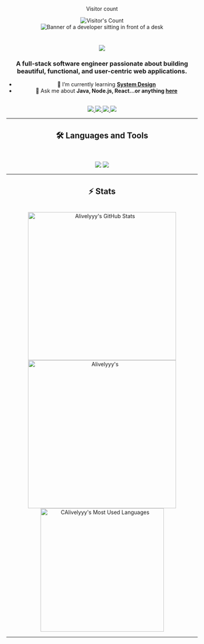 <div align="center"> 
  <p>Visitor count</p>
  <img src="https://profile-counter.glitch.me/Alivelyyy/count.svg" alt="Visitor's Count" 
</div>
    
<div align="center">
  <img src="https://cdn.discordapp.com/attachments/1320290270431940608/1334975986172825732/rain-raining.gif?ex=679e7cc5&is=679d2b45&hm=fb1e21086aa47775a6f7920fb72256242b6aae2c4ff36ee8673ccce3036a9f39&" alt="Banner of a developer sitting in front of a desk">
</div>
<div align="center">
  <h1 align="center">
    <img src="https://readme-typing-svg.herokuapp.com/?font=Inter&size=48&center=true&vCenter=true&width=500&height=70&color=4493F8&duration=4000&lines=Hi+There!+👋;+I'm+Chijioke+Okorji!;" />
</h1>

### A full-stack software engineer passionate about building beautiful, functional, and user-centric web applications.
</div>

- 🌱 I’m currently learning **[System Design](https://blog.bytebytego.com/p/free-system-design-pdf-158-pages)**
- 💬 Ask me about **Java, Node.js, React...or anything [here](https://github.com/{USERNAME}/{USERNAME}/issues)**

<br>

<div align="center">
  <a href="Alivelyyy@gmail.com">
    <img src="https://img.shields.io/badge/Gmail-333333?style=for-the-badge&logo=gmail&logoColor=red" />
  </a>
  <a href="https://linkedin.com/in/Alivelyyy" target="_blank">
    <img src="https://img.shields.io/badge/LinkedIn-0077B5?style=for-the-badge&logo=linkedin&logoColor=white" target="_blank" />
  </a>
  <a href="https://medium.com/@cAlivelyyy" target="_blank">
    <img src="https://img.shields.io/badge/Medium-000000?style=for-the-badge&logo=medium&logoColor=white" target="_blank" />
  </a>
  <a href="https://codepen.io/Alivelyyy" target="_blank">
    <img src="https://img.shields.io/badge/CodePen-1e1f26?style=for-the-badge&logo=codepen&logoColor=white" target="_blank" />
  </a>


<hr>
</div>
<div align="center">
  
## 🛠️ Languages and Tools

<br>

<p align="center">
  <img src="https://skillicons.dev/icons?i=java,spring,ts,nodejs,react,nextjs,mongodb,postgres,prisma" />
  <img src="https://skillicons.dev/icons?i=html,css,sass,tailwind,js,vue,redux,d3,git,postman,figma" />
</p>

<hr>

</div>

<div align="center">

## ⚡️ Stats

<br>

<div align=center>
  <img width=390 src="https://github-readme-stats.vercel.app/api?username=Alivelyyy&theme=transparent&count_private=true&show_icons=true&rank_icon=github&locale=en" alt="Alivelyyy's GitHub Stats" />
  
  <img width=390 src="https://github-readme-streak-stats.herokuapp.com/?user=Alivelyyy&theme=transparent&count_private=true&border_radius=10&locale=en" alt="Alivelyyy's" />
  
  <img width=325 src="https://github-readme-stats.vercel.app/api/top-langs?username=Alivelyyy&theme=transparent&layout=donut&hide=css&langs_count=8&border_radius=10&show_icons=true&locale=en" alt="CAlivelyyy's Most Used Languages" />


<hr>


